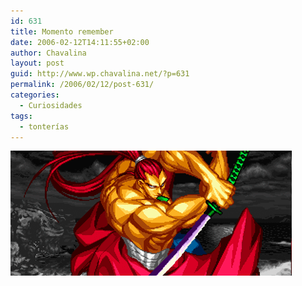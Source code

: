 ```yaml
---
id: 631
title: Momento remember
date: 2006-02-12T14:11:55+02:00
author: Chavalina
layout: post
guid: http://www.wp.chavalina.net/?p=631
permalink: /2006/02/12/post-631/
categories:
  - Curiosidades
tags:
  - tonterías
---
```

<img class="imgizqda" src="/imagenes/fotos/SS.gif" alt="Kibagami Genjuro en Samurai Shodown IV" />